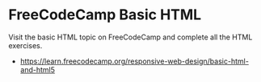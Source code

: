 # FreeCodeCamp Basic HTML

Visit the basic HTML topic on FreeCodeCamp and complete all the HTML exercises.

- https://learn.freecodecamp.org/responsive-web-design/basic-html-and-html5
